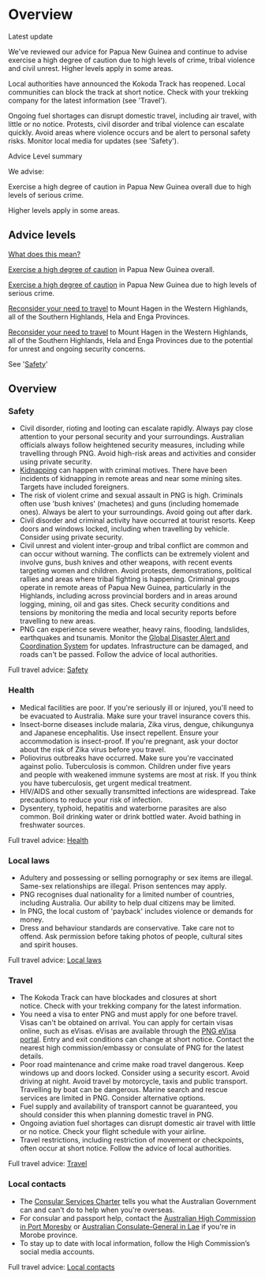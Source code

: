 # Overview

Latest update

We've reviewed our advice for Papua New Guinea and continue to advise exercise a high degree of caution due to high levels of crime, tribal violence and civil unrest. Higher levels apply in some areas.   
  
Local authorities have announced the Kokoda Track has reopened. Local communities can block the track at short notice. Check with your trekking company for the latest information (see 'Travel').  
  
Ongoing fuel shortages can disrupt domestic travel, including air travel, with little or no notice. Protests, civil disorder and tribal violence can escalate quickly. Avoid areas where violence occurs and be alert to personal safety risks. Monitor local media for updates (see 'Safety').

Advice Level summary

We advise:

Exercise a high degree of caution in Papua New Guinea overall due to high levels of serious crime.

Higher levels apply in some areas.

## Advice levels

[What does this mean?](/before-you-go/travel-advice-explained/)

[Exercise a high degree of caution](explain#level2) in Papua New Guinea overall.

[Exercise a high degree of caution](https://www.smartraveller.gov.au/consular-services/travel-advice-explained#level2) in Papua New Guinea due to high levels of serious crime.

[Reconsider your need to travel](explain#level3) to Mount Hagen in the Western Highlands, all of the Southern Highlands, Hela and Enga Provinces.

[Reconsider your need to travel](https://www.smartraveller.gov.au/consular-services/travel-advice-explained#level3) to Mount Hagen in the Western Highlands, all of the Southern Highlands, Hela and Enga Provinces due to the potential for unrest and ongoing security concerns.

See '[Safety](#safety)'

## Overview

### Safety

* Civil disorder, rioting and looting can escalate rapidly. Always pay close attention to your personal security and your surroundings. Australian officials always follow heightened security measures, including while travelling through PNG. Avoid high-risk areas and activities and consider using private security.
* [Kidnapping](https://www.smartraveller.gov.au/before-you-go/safety/kidnapping) can happen with criminal motives. There have been incidents of kidnapping in remote areas and near some mining sites. Targets have included foreigners.
* The risk of violent crime and sexual assault in PNG is high. Criminals often use 'bush knives' (machetes) and guns (including homemade ones). Always be alert to your surroundings. Avoid going out after dark.
* Civil disorder and criminal activity have occurred at tourist resorts. Keep doors and windows locked, including when travelling by vehicle. Consider using private security.
* Civil unrest and violent inter-group and tribal conflict are common and can occur without warning. The conflicts can be extremely violent and involve guns, bush knives and other weapons, with recent events targeting women and children. Avoid protests, demonstrations, political rallies and areas where tribal fighting is happening. Criminal groups operate in remote areas of Papua New Guinea, particularly in the Highlands, including across provincial borders and in areas around logging, mining, oil and gas sites. Check security conditions and tensions by monitoring the media and local security reports before travelling to new areas.
* PNG can experience severe weather, heavy rains, flooding, landslides, earthquakes and tsunamis. Monitor the [Global Disaster Alert and Coordination System](http://gdacs.org/) for updates. Infrastructure can be damaged, and roads can't be passed. Follow the advice of local authorities.

Full travel advice: [Safety](#safety)

### Health

* Medical facilities are poor. If you're seriously ill or injured, you'll need to be evacuated to Australia. Make sure your travel insurance covers this.
* Insect-borne diseases include malaria, Zika virus, dengue, chikungunya and Japanese encephalitis. Use insect repellent. Ensure your accommodation is insect-proof. If you're pregnant, ask your doctor about the risk of Zika virus before you travel.
* Poliovirus outbreaks have occurred. Make sure you're vaccinated against polio. Tuberculosis is common. Children under five years and people with weakened immune systems are most at risk. If you think you have tuberculosis, get urgent medical treatment.
* HIV/AIDS and other sexually transmitted infections are widespread. Take precautions to reduce your risk of infection.
* Dysentery, typhoid, hepatitis and waterborne parasites are also common. Boil drinking water or drink bottled water. Avoid bathing in freshwater sources.

Full travel advice: [Health](#health)

### Local laws

* Adultery and possessing or selling pornography or sex items are illegal. Same-sex relationships are illegal. Prison sentences may apply.
* PNG recognises dual nationality for a limited number of countries, including Australia. Our ability to help dual citizens may be limited.
* In PNG, the local custom of 'payback' includes violence or demands for money.
* Dress and behaviour standards are conservative. Take care not to offend. Ask permission before taking photos of people, cultural sites and spirit houses.

Full travel advice: [Local laws](#local-laws)

### Travel

* The Kokoda Track can have blockades and closures at short notice. Check with your trekking company for the latest information.
* You need a visa to enter PNG and must apply for one before travel. Visas can't be obtained on arrival. You can apply for certain visas online, such as eVisas. eVisas are available through the [PNG eVisa portal](https://ica.gov.pg/visa/visit). Entry and exit conditions can change at short notice. Contact the nearest high commission/embassy or consulate of PNG for the latest details.
* Poor road maintenance and crime make road travel dangerous. Keep windows up and doors locked. Consider using a security escort. Avoid driving at night. Avoid travel by motorcycle, taxis and public transport. Travelling by boat can be dangerous. Marine search and rescue services are limited in PNG. Consider alternative options.
* Fuel supply and availability of transport cannot be guaranteed, you should consider this when planning domestic travel in PNG.
* Ongoing aviation fuel shortages can disrupt domestic air travel with little or no notice. Check your flight schedule with your airline.
* Travel restrictions, including restriction of movement or checkpoints, often occur at short notice. Follow the advice of local authorities.

Full travel advice: [Travel](#travel)

### Local contacts

* The [Consular Services Charter](/node/46) tells you what the Australian Government can and can't do to help when you're overseas.
* For consular and passport help, contact the [Australian High Commission in Port Moresby](https://png.embassy.gov.au/) or [Australian Consulate-General in Lae](https://dfat.gov.au/about-us/our-locations/missions/Pages/australian-consulate-papua-new-guinea.aspx) if you're in Morobe province.
* To stay up to date with local information, follow the High Commission’s social media accounts.

Full travel advice: [Local contacts](#local-contacts)
